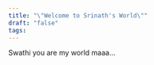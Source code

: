 ```yaml
---
title: "\"Welcome to Srinath's World\""
draft: "false"
tags:
---
```


Swathi you are my world maaa...